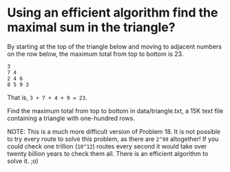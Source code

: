 # Using an efficient algorithm find the maximal sum in the triangle?

By starting at the top of the triangle below and moving to adjacent numbers on the row below, the maximum total from top to bottom is 23.

    3
    7 4
    2 4 6
    8 5 9 3

That is, `3 + 7 + 4 + 9 = 23`.

Find the maximum total from top to bottom in data/triangle.txt, a 15K text file containing a triangle with one-hundred rows.

NOTE: This is a much more difficult version of Problem 18. It is not possible to try every route to solve this problem, as there are `2^99` altogether! If you could check one trillion (`10^12`) routes every second it would take over twenty billion years to check them all. There is an efficient algorithm to solve it. ;o)
